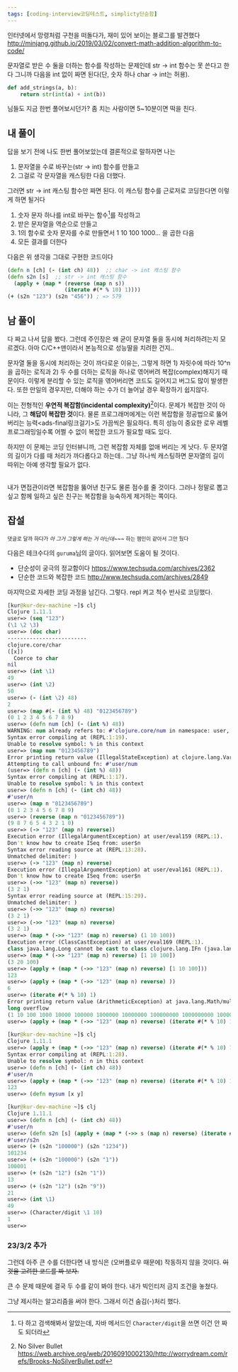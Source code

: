 ```yaml
---
tags: [coding-interview코딩테스트, simplicty단순함]
---
```

인터넷에서 망령처럼 구천을 떠돌다가, 재미 있어 보이는 블로그를 발견했다
http://minjang.github.io/2019/03/02/convert-math-addition-algorithm-to-code/
 
문자열로 받은 수 둘을 더하는 함수를 작성하는 문제인데 str -> int 함수는 못 쓴다고 한다
그니까  다음을 int 없이 짜면 된다(단, 숫자 하나 char -> int는 허용).
```python
def add_strings(a, b):
    return str(int(a) + int(b))
```
님들도 지금 한번 풀어보시던가? 좀 치는 사람이면 5~10분이면 떡을 친다.

## 내 풀이
답을 보기 전에 나도 한번 풀어보았는데
결론적으로 말하자면 나는 
1. 문자열을 수로 바꾸는(str -> int) 함수를 만들고
2. 그걸로 각 문자열을 캐스팅한 다음 더했다.

그러면 str -> int 캐스팅 함수만 짜면 된다.
이 캐스팅 함수를 근로저로 코딩한다면 이렇게 하면 될거다
1. 숫자 문자 하나를 int로 바꾸는 함수[^1]를 작성하고
2. 받은 문자열을 역순으로 만들고
3. 1의 함수로 숫자 문자를 수로 만들면서 1 10 100 1000... 을 곱한 다음
4. 모든 결과를 더한다

다음은 위 생각을 그대로 구현한 코드이다
```clojure
(defn n [ch] (- (int ch) 48))  ;; char -> int 캐스팅 함수
(defn s2n [s]  ;; str -> int 캐스팅 함수
  (apply + (map * (reverse (map n s)) 
                  (iterate #(* % 10) 1))))
(+ (s2n "123") (s2n "456")) ; => 579
```

## 남 풀이
다 짜고 나서 답을 봤다. 그런데 주인장은 왜 굳이 문자열 둘을 동시에 처리하려는지 모르겠다. 아마 C/C++맨이라서 본능적으로 성능딸을 치려한 건지..

문자열 둘을 동시에 처리하는 것이 까다로운 이유는, 그렇게 하면 1) 자릿수에 따라 10^n 을 곱하는 로직과 2) 두 수를 더하는 로직을 하나로 엮어버려 복잡(complex)해지기 때문이다. 이렇게 분리할 수 있는 로직을 엮어버리면 코드도 길어지고 버그도 많이 발생한다. 또한 만일의 경우지만, 더해야 하는 수가 더 늘어날 경우 확장하기 쉽지않다.

이는 전형적인 **우연적 복잡함(incidental complexity)**[^2]이다. 문제가 복잡한 것이 아니라, 그 **해답이 복잡한 것**이다. 물론 프로그래머에게는 이런 복잡함을 정공법으로 뚫어버리는 능력<ads-final링크걸기>도 가끔씩은 필요하다. 특히 성능이 중요한 로우 레벨 프로그래밍일수록 어쩔 수 없이 복잡한 코드가 필요할 때도 있다.

하지만 이 문제는 코딩 인터뷰니까, 그런 복잡함 자체를 없애 버리는 게 낫다. 두 문자열의 길이가 다를 때 처리가 까다롭다고 하는데.. 그냥 하나씩 캐스팅하면 문자열의 길이 따위는 아예 생각할 필요가 없다. 

\
내가 면접관이라면 복잡함을 뚫어낸 친구도 물론 점수를 줄 것이다. 
그러나 정말로 뽑고 싶고 함께 일하고 싶은 친구는 복잡함을 능숙하게 제거하는 쪽이다.

## 잡설
<sub>댓글로 달까 하다가 *아 그거 그렇게 하는 거 아닌데~~~* 하는 잼민이 같아서 그만 뒀다</sub>

다음은 테크수다의 `guruma`님의 글이다. 읽어보면 도움이 될 것이다.
- 단순성이 궁극의 정교함이다 https://www.techsuda.com/archives/2362
- 단순한 코드와 복잡한 코드 http://www.techsuda.com/archives/2849

마지막으로 자세한 코딩 과정을 남긴다. 그렇다. repl 켜고 척수 반사로 코딩했다.
```clojure
[kur@kur-dev-machine ~]$ clj
Clojure 1.11.1
user=> (seq "123")
(\1 \2 \3)
user=> (doc char)
-------------------------
clojure.core/char
([x])
  Coerce to char
nil
user=> (int \1)
49
user=> (int \2)
50
user=> (- (int \2) 48)
2
user=> (map #(- (int %) 48) "0123456789")
(0 1 2 3 4 5 6 7 8 9)
user=> (defn num [ch] (- (int %) 48))
WARNING: num already refers to: #'clojure.core/num in namespace: user, being replaced by: #'user/num
Syntax error compiling at (REPL:1:19).
Unable to resolve symbol: % in this context
user=> (map num "0123456789")
Error printing return value (IllegalStateException) at clojure.lang.Var$Unbound/throwArity (Var.java:45).
Attempting to call unbound fn: #'user/num
(user=> (defn n [ch] (- (int %) 48))
Syntax error compiling at (REPL:1:17).
Unable to resolve symbol: % in this context
user=> (defn n [ch] (- (int ch) 48))
#'user/n
user=> (map n "0123456789")
(0 1 2 3 4 5 6 7 8 9)
user=> (reverse (map n "0123456789"))
(9 8 7 6 5 4 3 2 1 0)
user=> (-> "123" (map n) reverse))
Execution error (IllegalArgumentException) at user/eval159 (REPL:1).
Don't know how to create ISeq from: user$n
Syntax error reading source at (REPL:13:28).
Unmatched delimiter: )
user=> (-> "123" (map n) reverse)
Execution error (IllegalArgumentException) at user/eval161 (REPL:1).
Don't know how to create ISeq from: user$n
user=> (->> "123" (map n) reverse))
(3 2 1)
Syntax error reading source at (REPL:15:29).
Unmatched delimiter: )
user=> (->> "123" (map n) reverse)
(3 2 1)
user=> (->> "123" (map n) reverse)
(3 2 1)
user=> (map * (->> "123" (map n) reverse) (1 10 100))
Execution error (ClassCastException) at user/eval169 (REPL:1).
class java.lang.Long cannot be cast to class clojure.lang.IFn (java.lang.Long is in module java.base of loader 'bootstrap'; clojure.lang.IFn is in unnamed module of loader 'app')
user=> (map * (->> "123" (map n) reverse) [1 10 100])
(3 20 100)
user=> (apply + (map * (->> "123" (map n) reverse) [1 10 100]))
123
user=> (apply + (map * (->> "123" (map n) reverse) ))
6
user=> (iterate #(* % 10) 1)
Error printing return value (ArithmeticException) at java.lang.Math/multiplyExact (Math.java:949).
long overflow
(1 10 100 1000 10000 100000 1000000 10000000 100000000 1000000000 10000000000 100000000000 1000000000000 10000000000000 100000000000000 1000000000000000 10000000000000000 100000000000000000 1000000000000000000 user=> 
user=> (apply + (map * (->> "123" (map n) reverse) (iterate #(* % 10) 1))
              
[kur@kur-dev-machine ~]$ clj
Clojure 1.11.1
user=> (apply + (map * (->> "123" (map n) reverse) (iterate #(* % 10) 1)))
Syntax error compiling at (REPL:1:28).
Unable to resolve symbol: n in this context
user=> (defn n [ch] (- (int ch) 48))
#'user/n
user=> (apply + (map * (->> "123" (map n) reverse) (iterate #(* % 10) 1)))
123
user=> (defn mysum [x y] 

[kur@kur-dev-machine ~]$ clj
Clojure 1.11.1
user=> (defn n [ch] (- (int ch) 48))
#'user/n
user=> (defn s2n [s] (apply + (map * (->> s (map n) reverse) (iterate #(* % 10) 1))))
#'user/s2n
user=> (+ (s2n "100000") (s2n "1234"))
101234
user=> (+ (s2n "100000") (s2n "1"))
100001
user=> (+ (s2n "12") (s2n "1"))
13
user=> (+ (s2n "12") (s2n "9"))
21
user=> (int \1)
49
user=> (Character/digit \1 10)
1
user=> 
```

### 23/3/2 추가
그런데 아주 큰 수를 더한다면 내 방식은 (오버플로우 때문에) 작동하지 않을 것이다. ~~이것을 고려한 코드를 짜 보자.~~

큰 수 문제 때문에 결국 두 수를 같이 봐야 한다. 내가 빅인티저 금지 조건을 놓쳤다.

그냥 제시하는 알고리즘을 써야 한다.
그래서 이건 숨김(-)처리 했다.

[^1]: 다 하고 검색해봐서 알았는데, 자바 메서드인 `Character/digit`을 쓰면 이건 안 짜도 되더라
[^2]: No Silver Bullet https://web.archive.org/web/20160910002130/http://worrydream.com/refs/Brooks-NoSilverBullet.pdf